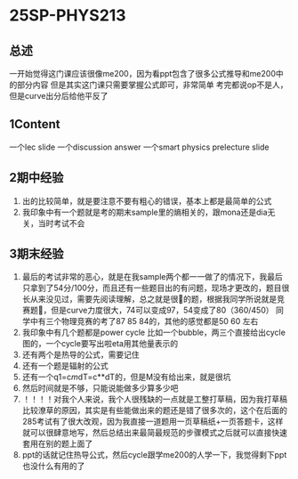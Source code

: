 # 25SP-PHYS213


## 总述
一开始觉得这门课应该很像me200，因为看ppt包含了很多公式推导和me200中的部分内容
但是其实这门课只需要掌握公式即可，非常简单
考完都说op不是人，但是curve出分后给他平反了


## 1Content

一个lec slide
一个discussion answer
一个smart physics prelecture slide


## 2期中经验
1. 出的比较简单，就是要注意不要有粗心的错误，基本上都是最简单的公式
2. 我印象中有一个题就是考的期末sample里的熵相关的，跟mona还是dia无关，当时考试不会


## 3期末经验
1. 最后的考试非常的恶心，就是在我sample两个都一一做了的情况下，我最后只拿到了54分/100分，而且还有一些题目出的有问题，现场才更改的，题目很长从来没见过，需要先阅读理解，总之就是很🐶的题，根据我同学所说就是竞赛题🐶，但是curve力度很大，74可以变成97，54变成了80（360/450） 同学中有三个物理竞赛的考了87 85 84的，其他的感觉都是50 60 左右
2. 我印象中有几个题都是power cycle 比如一个bubble，两三个直接给出cycle图的，一个cycle要写出啦eta用其他量表示的
3. 还有两个是热导的公式，需要记住
4. 还有一个题是辐射的公式
5. 还有一个q1=c*m*dT=c**dT的，但是M没有给出来，就是很坑
6. 然后时间就是不够，只能说能做多少算多少吧
7. ！！！！对我个人来说，我个人很残缺的一点就是工整打草稿，因为我打草稿比较潦草的原因，其实是有些能做出来的题还是错了很多次的，这个在后面的285考试有了很大改观，因为我直接一道题用一页草稿纸+一页答题卡，这样就可以很肆意地写，然后总结出来最简最规范的步骤模式之后就可以直接快速套用在别的题上面了
8. ppt的话就记住热导公式，然后cycle跟学me200的人学一下，我觉得剩下ppt也没什么有用的了




